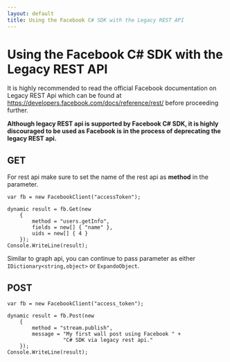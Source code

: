 ```yaml
---
layout: default
title: Using the Facebook C# SDK with the Legacy REST API
---
```


# Using the Facebook C# SDK with the Legacy REST API
It is highly recommended to read the official Facebook documentation on Legacy REST Api which can be found at https://developers.facebook.com/docs/reference/rest/ before proceeding further. 

**Although legacy REST api is supported by Facebook C# SDK, it is highly discouraged to be used as Facebook is in the process of deprecating the legacy REST api.**

## GET
For rest api make sure to set the name of the rest api as **method** in the parameter.

    var fb = new FacebookClient("accessToken");

    dynamic result = fb.Get(new
        {
            method = "users.getInfo",
            fields = new[] { "name" },
            uids = new[] { 4 }
        });
    Console.WriteLine(result);

Similar to graph api, you can continue to pass parameter as either ```IDictionary<string,object>``` or ```ExpandoObject```.

## POST

    var fb = new FacebookClient("access_token");

    dynamic result = fb.Post(new
        {
            method = "stream.publish",
            message = "My first wall post using Facebook " +
                      "C# SDK via legacy rest api."
        });
    Console.WriteLine(result);